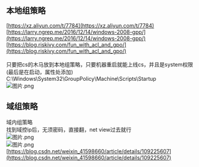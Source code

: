 <a name="rjkT2"></a>
## 本地组策略
[https://xz.aliyun.com/t/7784](https://xz.aliyun.com/t/7784)<br />[https://larry.ngrep.me/2016/12/14/windows-2008-gpp/](https://larry.ngrep.me/2016/12/14/windows-2008-gpp/)<br />[https://blog.riskivy.com/fun_with_acl_and_gpo/](https://blog.riskivy.com/fun_with_acl_and_gpo/)<br /> <br />只要把cs的木马放到本地组策略，只要机器重启就能上线cs，并且是system权限(最后是在启动，属性处添加)<br />C:\Windows\System32\GroupPolicy\Machine\Scripts\Startup<br />![图片.png](https://cdn.nlark.com/yuque/0/2021/png/1345801/1611400324802-ca240bb7-6077-44eb-8602-a7e4157f8884.png#align=left&display=inline&height=252&originHeight=504&originWidth=625&size=138465&status=done&style=none&width=312.5)
<a name="GCtne"></a>
## 域组策略
域内组策略<br />找到域控ip后，无须密码，直接翻，net view过去就行<br />![图片.png](https://cdn.nlark.com/yuque/0/2021/png/1345801/1611400380926-7e19d837-4b6e-4260-93ba-7b77a53a3e97.png#align=left&display=inline&height=502&originHeight=502&originWidth=601&size=112385&status=done&style=none&width=601)<br />![图片.png](https://cdn.nlark.com/yuque/0/2021/png/1345801/1611400393237-8e2a2186-da71-42f3-bdde-fa015729c8c1.png#align=left&display=inline&height=432&originHeight=432&originWidth=998&size=24630&status=done&style=none&width=998)<br />[https://blog.csdn.net/weixin_41598660/article/details/109225607](https://blog.csdn.net/weixin_41598660/article/details/109225607)
